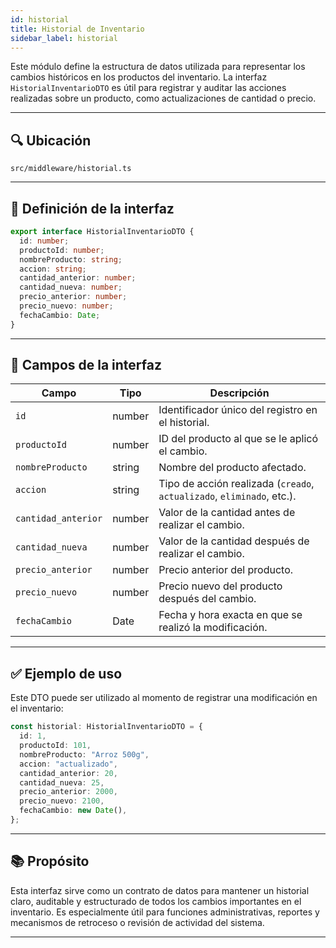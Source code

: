 ```yaml
---
id: historial
title: Historial de Inventario
sidebar_label: historial
---
```


Este módulo define la estructura de datos utilizada para representar los cambios históricos en los productos del inventario. La interfaz `HistorialInventarioDTO` es útil para registrar y auditar las acciones realizadas sobre un producto, como actualizaciones de cantidad o precio.

---

## 🔍 Ubicación

`src/middleware/historial.ts`

---

## 🧩 Definición de la interfaz

```ts
export interface HistorialInventarioDTO {
  id: number;
  productoId: number;
  nombreProducto: string;
  accion: string;
  cantidad_anterior: number;
  cantidad_nueva: number;
  precio_anterior: number;
  precio_nuevo: number;
  fechaCambio: Date;
}
````

---

## 🧾 Campos de la interfaz

| Campo               | Tipo   | Descripción                                                            |
| ------------------- | ------ | ---------------------------------------------------------------------- |
| `id`                | number | Identificador único del registro en el historial.                      |
| `productoId`        | number | ID del producto al que se le aplicó el cambio.                         |
| `nombreProducto`    | string | Nombre del producto afectado.                                          |
| `accion`            | string | Tipo de acción realizada (`creado`, `actualizado`, `eliminado`, etc.). |
| `cantidad_anterior` | number | Valor de la cantidad antes de realizar el cambio.                      |
| `cantidad_nueva`    | number | Valor de la cantidad después de realizar el cambio.                    |
| `precio_anterior`   | number | Precio anterior del producto.                                          |
| `precio_nuevo`      | number | Precio nuevo del producto después del cambio.                          |
| `fechaCambio`       | Date   | Fecha y hora exacta en que se realizó la modificación.                 |

---

## ✅ Ejemplo de uso

Este DTO puede ser utilizado al momento de registrar una modificación en el inventario:

```ts
const historial: HistorialInventarioDTO = {
  id: 1,
  productoId: 101,
  nombreProducto: "Arroz 500g",
  accion: "actualizado",
  cantidad_anterior: 20,
  cantidad_nueva: 25,
  precio_anterior: 2000,
  precio_nuevo: 2100,
  fechaCambio: new Date(),
};
```

---

## 📚 Propósito

Esta interfaz sirve como un contrato de datos para mantener un historial claro, auditable y estructurado de todos los cambios importantes en el inventario. Es especialmente útil para funciones administrativas, reportes y mecanismos de retroceso o revisión de actividad del sistema.

---

